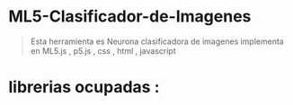 # ML5-Clasificador-de-Imagenes
> Esta herramienta es Neurona clasificadora de imagenes implementa en ML5.js , p5.js , css , html , javascript
# librerias ocupadas :
   <!-- p5 -->
> <script src="https://cdnjs.cloudflare.com/ajax/libs/p5.js/1.4.0/p5.js"></script>
  <!-- ml5 -->
> <script src="https://unpkg.com/ml5@0.7.2/dist/ml5.min.js" ></script>
  <!-- Icon Google-->
> <link href="https://fonts.googleapis.com/icon?family=Material+Icons">
  <!-- Materialize -->
> <link rel="stylesheet" href="https://cdnjs.cloudflare.com/ajax/libs/materialize/1.0.0/css/materialize.min.css">
  <!-- Se ve bien movil -->
> <meta name="viewport" content="width=device-width, initial-scale=1.0" />
  <!-- Mi codigo -->
